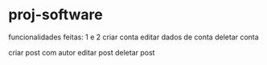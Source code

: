 # proj-software

funcionalidades feitas: 1 e 2
criar conta
editar dados de conta
deletar conta

criar post com autor
editar post 
deletar post